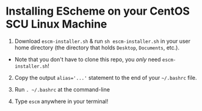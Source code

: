 # Installing EScheme on your CentOS SCU Linux Machine

1. Download `escm-installer.sh` & run `sh escm-installer.sh` in your user home directory (the directory that holds `Desktop`, `Documents`, etc.). 
* Note that you don't have to clone this repo, you _only_ need `escm-installer.sh`!

2. Copy the output `alias='...'` statement to the end of your `~/.bashrc` file.

3. Run `. ~/.bashrc` at the command-line

4. Type `escm` anywhere in your terminal!